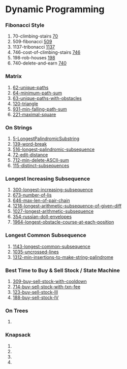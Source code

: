 # Dynamic Programming


### Fibonacci Style
1. 70-climbing-stairs [70](./70-climbing-stairs.java)
2. 509-fibonacci [509](./509-fibonacci.java)
3. 1137-tribonacci [1137](./1137-tribonacci.java)
4. 746-cost-of-climbing-stairs [746](./746-cost-of-climbing-stairs.java)
5. 198-rob-houses [198](./198-rob-houses.java)
6. 740-delete-and-earn [740](./740-delete-and-earn.java)

### Matrix
1. [62-unique-paths](./62-unique-paths.java)
2. [64-minimum-path-sum](./64-minimum-path-sum.java)
3. [63-unique-paths-with-obstacles](./63-unique-paths-with-obstacles.java)
4. [120-triangle](./120-triangle.java)
5. [931-min-falling-path-sum](./931-min-falling-path-sum.java)
6. [221-maximal-square](./221-maximal-square.java)

### On Strings
1. [5-LongestPalindromicSubstring](./5-LongestPalindromicSubstring.java)
2. [139-word-break](./139-word-break.java)
3. [516-longest-palindromic-subsequence](./516-longest-palindromic-subsequence.java)
4. [72-edit-distance](./72-edit-distance.java)
5. [712-min-delete-ASCII-sum](./712-min-delete-ASCII-sum.java)
6. [115-distinct-subsequences](./115-distinct-subsequences.java)


### Longest Increasing Subsequence
1. [300-longest-increasing-subsequence](./300-longest-increasing-subsequence.java)
2. [673-number-of-lis](./673-number-of-lis.java)
3. [646-max-len-of-pair-chain](./646-max-len-of-pair-chain.java)
4. [1218-longest-arithmetic-subsequence-of-given-diff](./1218-longest-arithmetic-subsequence-of-given-diff.java)
5. [1027-longest-arithmetic-subsequence](./1027-longest-arithmetic-subsequence.java)
6. [354-russian-doll-envelopes](./354-russian-doll-envelopes.java)
7. [1964-longest-obstacle-course-at-each-position](./1964-longest-obstacle-course-at-each-position.java)

### Longest Common Subsequence
1. [1143-longest-common-subsequence](./1143-longest-common-subsequence.java)
2. [1035-uncrossed-lines](./1035-uncrossed-lines.java)
3. [1312-min-insertions-to-make-string-palindrome](./1312-min-insertions-to-make-string-palindrome.java)
   
### Best Time to Buy & Sell Stock / State Machine
1. [309-buy-sell-stock-with-cooldown](./309-buy-sell-stock-with-cooldown.java)
2. [714-buy-sell-stock-with-txn-fee](./714-buy-sell-stock-with-txn-fee.java)
3. [123-buy-sell-stock-III](./123-buy-sell-stock-III.java)
4. [188-buy-sell-stock-IV](./188-buy-sell-stock-IV.java)

### On Trees
1. [](./96-unique-binary-search-trees.java)

### Knapsack
1. [](./279-perfect-squares.java)
2. [](./518-coin-change-II.java)
3. [](./377-combination-sum-IV.java)
4. []()